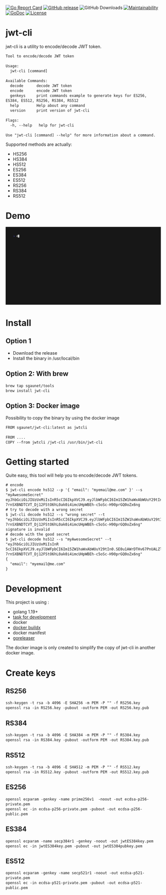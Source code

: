 [![Go Report Card](https://goreportcard.com/badge/github.com/sgaunet/jwt-cli)](https://goreportcard.com/report/github.com/sgaunet/jwt-cli)
[![GitHub release](https://img.shields.io/github/release/sgaunet/jwt-cli.svg)](https://github.com/sgaunet/jwt-cli/releases/latest)
![GitHub Downloads](https://img.shields.io/github/downloads/sgaunet/jwt-cli/total)
[![Maintainability](https://api.codeclimate.com/v1/badges/f5a67145b82f28869435/maintainability)](https://codeclimate.com/github/sgaunet/jwt-cli/maintainability)
[![GoDoc](https://godoc.org/github.com/sgaunet/jwt-cli?status.svg)](https://godoc.org/github.com/sgaunet/jwt-cli)
[![License](https://img.shields.io/github/license/sgaunet/jwt-cli.svg)](LICENSE)

# jwt-cli

jwt-cli is a utility to encode/decode JWT token.

```
Tool to encode/decode JWT token

Usage:
  jwt-cli [command]

Available Commands:
  decode      decode JWT token
  encode      encode JWT token
  genkeys     print commands example to generate keys for ES256, ES384, ES512, RS256, RS384, RS512
  help        Help about any command
  version     print version of jwt-cli

Flags:
  -h, --help   help for jwt-cli

Use "jwt-cli [command] --help" for more information about a command.
```

Supported methods are actually:

* HS256
* HS384
* HS512
* ES256
* ES384
* ES512
* RS256
* RS384
* RS512

# Demo

![demo](doc/demo.gif)

# Install

## Option 1

* Download the release
* Install the binary in /usr/local/bin 

## Option 2: With brew

```
brew tap sgaunet/tools
brew install jwt-cli
```

## Option 3: Docker image

Possibility to copy the binary by using the docker image

```
FROM sgaunet/jwt-cli:latest as jwtcli

FROM ....
COPY --from jwtcli /jwt-cli /usr/bin/jwt-cli
```

# Getting started

Quite easy, this tool will help you to encode/decode JWT tokens.

```
# encode
$ jwt-cli encode hs512 --p '{ "email": "myemail@me.com" }' --s "myAwesomeSecret"
eyJhbGciOiJIUzUxMiIsInR5cCI6IkpXVCJ9.eyJlbWFpbCI6Im15ZW1haWxAbWUuY29tIn0.SE0u1AWrDTHv67PnUALZl8VQ-7rnSXBNDTCVT_Dj12FStO6hL0ak0i4imcUHpWBEh-c5oSc-H90prGQ0oZx6ng
# try to decode with a wrong secret
$ jwt-cli decode hs512 --s "wrong secret" --t "eyJhbGciOiJIUzUxMiIsInR5cCI6IkpXVCJ9.eyJlbWFpbCI6Im15ZW1haWxAbWUuY29tIn0.SE0u1AWrDTHv67PnUALZl8VQ-7rnSXBNDTCVT_Dj12FStO6hL0ak0i4imcUHpWBEh-c5oSc-H90prGQ0oZx6ng"
signature is invalid
# decode with the good secret
$ jwt-cli decode hs512 --s "myAwesomeSecret" --t "eyJhbGciOiJIUzUxMiIsInR
5cCI6IkpXVCJ9.eyJlbWFpbCI6Im15ZW1haWxAbWUuY29tIn0.SE0u1AWrDTHv67PnUALZl8VQ-7rnSXBNDTCVT_Dj12FStO6hL0ak0i4imcUHpWBEh-c5oSc-H90prGQ0oZx6ng"
{
  "email": "myemail@me.com"
}
```

# Development

This project is using :

* golang 1.19+
* [task for development](https://taskfile.dev/#/)
* docker
* [docker buildx](https://github.com/docker/buildx)
* docker manifest
* [goreleaser](https://goreleaser.com/)

The docker image is only created to simplify the copy of jwt-cli in another docker image.


# Create keys

## RS256

```
ssh-keygen -t rsa -b 4096 -E SHA256 -m PEM -P "" -f RS256.key
openssl rsa -in RS256.key -pubout -outform PEM -out RS256.key.pub
```

## RS384

```
ssh-keygen -t rsa -b 4096 -E SHA384 -m PEM -P "" -f RS384.key
openssl rsa -in RS384.key -pubout -outform PEM -out RS384.key.pub
```

## RS512

```
ssh-keygen -t rsa -b 4096 -E SHA512 -m PEM -P "" -f RS512.key
openssl rsa -in RS512.key -pubout -outform PEM -out RS512.key.pub
```

## ES256

```
openssl ecparam -genkey -name prime256v1  -noout -out ecdsa-p256-private.pem
openssl ec -in ecdsa-p256-private.pem -pubout -out ecdsa-p256-public.pem 
```

## ES384

```
openssl ecparam -name secp384r1 -genkey -noout -out jwtES384key.pem
openssl ec -in jwtES384key.pem -pubout -out jwtES384pubkey.pem
```

## ES512

```
openssl ecparam -genkey -name secp521r1 -noout -out ecdsa-p521-private.pem
openssl ec -in ecdsa-p521-private.pem -pubout -out ecdsa-p521-public.pem 
```
